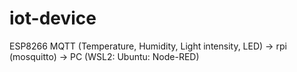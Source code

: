 # iot-device
ESP8266 MQTT (Temperature, Humidity, Light intensity, LED) -> rpi (mosquitto) -> PC (WSL2: Ubuntu: Node-RED) 
